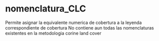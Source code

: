 # nomenclatura_CLC
Permite asignar la equivalente numerica de cobertura a la leyenda correspondiente de cobertura
No contiene aun todas las nomenclaturas existentes en la metodologia corine land cover
